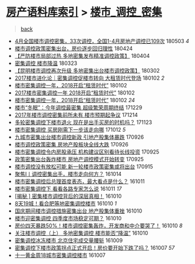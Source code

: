 [房产语料库索引](../../README.md)  > [楼市_调控_密集](楼市_调控_密集.md)
====
> [back](../README.md)

- [4月全国楼市调控密集，33次调控，全国1-4月房地产调控已109次](http://jkwz.applinzi.com/ittc/7098934557376250897.html#4%E6%9C%88%E5%85%A8%E5%9B%BD%E6%A5%BC%E5%B8%82%E8%B0%83%E6%8E%A7%E5%AF%86%E9%9B%86%EF%BC%8C33%E6%AC%A1%E8%B0%83%E6%8E%A7%EF%BC%8C%E5%85%A8%E5%9B%BD1-4%E6%9C%88%E6%88%BF%E5%9C%B0%E4%BA%A7%E8%B0%83%E6%8E%A7%E5%B7%B2109%E6%AC%A1) 180503 *4* 
- [楼市调控政策密集出台，房价逐步回归理性](http://jkwz.applinzi.com/ittc/7095559979174200330.html#%E6%A5%BC%E5%B8%82%E8%B0%83%E6%8E%A7%E6%94%BF%E7%AD%96%E5%AF%86%E9%9B%86%E5%87%BA%E5%8F%B0%EF%BC%8C%E6%88%BF%E4%BB%B7%E9%80%90%E6%AD%A5%E5%9B%9E%E5%BD%92%E7%90%86%E6%80%A7) 180424  
- [【严防楼市局部过热 多地密集发布精准调控政策】](http://jkwz.applinzi.com/ittc/7088012192035374097.html#%E3%80%90%E4%B8%A5%E9%98%B2%E6%A5%BC%E5%B8%82%E5%B1%80%E9%83%A8%E8%BF%87%E7%83%AD+%E5%A4%9A%E5%9C%B0%E5%AF%86%E9%9B%86%E5%8F%91%E5%B8%83%E7%B2%BE%E5%87%86%E8%B0%83%E6%8E%A7%E6%94%BF%E7%AD%96%E3%80%91) 180404  
- [密集调控 楼市降温](http://jkwz.applinzi.com/ittc/7083596219320632326.html#%E5%AF%86%E9%9B%86%E8%B0%83%E6%8E%A7+%E6%A5%BC%E5%B8%82%E9%99%8D%E6%B8%A9) 180323  
- [【昆明楼市调控再次升级 多地密集出台楼市调控政策】](http://jkwz.applinzi.com/ittc/7075766844072133648.html#%E3%80%90%E6%98%86%E6%98%8E%E6%A5%BC%E5%B8%82%E8%B0%83%E6%8E%A7%E5%86%8D%E6%AC%A1%E5%8D%87%E7%BA%A7+%E5%A4%9A%E5%9C%B0%E5%AF%86%E9%9B%86%E5%87%BA%E5%8F%B0%E6%A5%BC%E5%B8%82%E8%B0%83%E6%8E%A7%E6%94%BF%E7%AD%96%E3%80%91) 180302  
- [2017楼市进化论｜密集调控促楼市转向 大租赁时代登场](http://jkwz.applinzi.com/ittc/7054051693786825735.html#2017%E6%A5%BC%E5%B8%82%E8%BF%9B%E5%8C%96%E8%AE%BA%EF%BD%9C%E5%AF%86%E9%9B%86%E8%B0%83%E6%8E%A7%E4%BF%83%E6%A5%BC%E5%B8%82%E8%BD%AC%E5%90%91+%E5%A4%A7%E7%A7%9F%E8%B5%81%E6%97%B6%E4%BB%A3%E7%99%BB%E5%9C%BA) 180102 *2* 
- [楼市密集调控一年，2018开启“租赁时代”](http://jkwz.applinzi.com/ittc/7053923981684376587.html#%E6%A5%BC%E5%B8%82%E5%AF%86%E9%9B%86%E8%B0%83%E6%8E%A7%E4%B8%80%E5%B9%B4%EF%BC%8C2018%E5%BC%80%E5%90%AF%E2%80%9C%E7%A7%9F%E8%B5%81%E6%97%B6%E4%BB%A3%E2%80%9D) 180102  
- [2017楼市密集调控一年 2018开启“租赁时代”](http://jkwz.applinzi.com/ittc/7053906622668080139.html#2017%E6%A5%BC%E5%B8%82%E5%AF%86%E9%9B%86%E8%B0%83%E6%8E%A7%E4%B8%80%E5%B9%B4+2018%E5%BC%80%E5%90%AF%E2%80%9C%E7%A7%9F%E8%B5%81%E6%97%B6%E4%BB%A3%E2%80%9D) 180102  
- [楼市密集调控一年，2018开启“租赁时代”](http://jkwz.applinzi.com/ittc/7053885366136734730.html#%E6%A5%BC%E5%B8%82%E5%AF%86%E9%9B%86%E8%B0%83%E6%8E%A7%E4%B8%80%E5%B9%B4%EF%BC%8C2018%E5%BC%80%E5%90%AF%E2%80%9C%E7%A7%9F%E8%B5%81%E6%97%B6%E4%BB%A3%E2%80%9D) 180102 *24* 
- [楼市“冬眠”：今年调控最密集 超级繁荣周期终结](http://jkwz.applinzi.com/ittc/7052617566655087632.html#%E6%A5%BC%E5%B8%82%E2%80%9C%E5%86%AC%E7%9C%A0%E2%80%9D%EF%BC%9A%E4%BB%8A%E5%B9%B4%E8%B0%83%E6%8E%A7%E6%9C%80%E5%AF%86%E9%9B%86+%E8%B6%85%E7%BA%A7%E7%B9%81%E8%8D%A3%E5%91%A8%E6%9C%9F%E7%BB%88%E7%BB%93) 171229  
- [2017年楼市调控密集前所未有 楼市预期起争议](http://jkwz.applinzi.com/ittc/7046917201834017808.html#2017%E5%B9%B4%E6%A5%BC%E5%B8%82%E8%B0%83%E6%8E%A7%E5%AF%86%E9%9B%86%E5%89%8D%E6%89%80%E6%9C%AA%E6%9C%89+%E6%A5%BC%E5%B8%82%E9%A2%84%E6%9C%9F%E8%B5%B7%E4%BA%89%E8%AE%AE) 171214  
- [多轮密集调控下楼市退火 现在是出手买房的时机吗？](http://jkwz.applinzi.com/ittc/7039049442731230224.html#%E5%A4%9A%E8%BD%AE%E5%AF%86%E9%9B%86%E8%B0%83%E6%8E%A7%E4%B8%8B%E6%A5%BC%E5%B8%82%E9%80%80%E7%81%AB+%E7%8E%B0%E5%9C%A8%E6%98%AF%E5%87%BA%E6%89%8B%E4%B9%B0%E6%88%BF%E7%9A%84%E6%97%B6%E6%9C%BA%E5%90%97%EF%BC%9F) 171123  
- [楼市密集调控 买房刚需下一步该走向哪](http://jkwz.applinzi.com/ittc/7023522186294461456.html#%E6%A5%BC%E5%B8%82%E5%AF%86%E9%9B%86%E8%B0%83%E6%8E%A7+%E4%B9%B0%E6%88%BF%E5%88%9A%E9%9C%80%E4%B8%8B%E4%B8%80%E6%AD%A5%E8%AF%A5%E8%B5%B0%E5%90%91%E5%93%AA) 171012 *5* 
- [九城市密集出台楼市调控新政 引地产股集体暴跌](http://jkwz.applinzi.com/ittc/7017564981195965456.html#%E4%B9%9D%E5%9F%8E%E5%B8%82%E5%AF%86%E9%9B%86%E5%87%BA%E5%8F%B0%E6%A5%BC%E5%B8%82%E8%B0%83%E6%8E%A7%E6%96%B0%E6%94%BF+%E5%BC%95%E5%9C%B0%E4%BA%A7%E8%82%A1%E9%9B%86%E4%BD%93%E6%9A%B4%E8%B7%8C) 170926  
- [楼市调控政策密集 房地产股板块全线大跌](http://jkwz.applinzi.com/ittc/7017518099996345361.html#%E6%A5%BC%E5%B8%82%E8%B0%83%E6%8E%A7%E6%94%BF%E7%AD%96%E5%AF%86%E9%9B%86+%E6%88%BF%E5%9C%B0%E4%BA%A7%E8%82%A1%E6%9D%BF%E5%9D%97%E5%85%A8%E7%BA%BF%E5%A4%A7%E8%B7%8C) 170926  
- [楼市密集调控令内房股承压 机构建议区别看待长线投资](http://jkwz.applinzi.com/ittc/7017274174467474448.html#%E6%A5%BC%E5%B8%82%E5%AF%86%E9%9B%86%E8%B0%83%E6%8E%A7%E4%BB%A4%E5%86%85%E6%88%BF%E8%82%A1%E6%89%BF%E5%8E%8B+%E6%9C%BA%E6%9E%84%E5%BB%BA%E8%AE%AE%E5%8C%BA%E5%88%AB%E7%9C%8B%E5%BE%85%E9%95%BF%E7%BA%BF%E6%8A%95%E8%B5%84) 170925  
- [政策密集出台轰炸楼市 房地产调控模式开始转变](http://jkwz.applinzi.com/ittc/7017172601103975441.html#%E6%94%BF%E7%AD%96%E5%AF%86%E9%9B%86%E5%87%BA%E5%8F%B0%E8%BD%B0%E7%82%B8%E6%A5%BC%E5%B8%82+%E6%88%BF%E5%9C%B0%E4%BA%A7%E8%B0%83%E6%8E%A7%E6%A8%A1%E5%BC%8F%E5%BC%80%E5%A7%8B%E8%BD%AC%E5%8F%98) 170925  
- [楼市调控没有放松可能 新一轮楼市政策密集或将出台](http://jkwz.applinzi.com/ittc/7013487584293159697.html#%E6%A5%BC%E5%B8%82%E8%B0%83%E6%8E%A7%E6%B2%A1%E6%9C%89%E6%94%BE%E6%9D%BE%E5%8F%AF%E8%83%BD+%E6%96%B0%E4%B8%80%E8%BD%AE%E6%A5%BC%E5%B8%82%E6%94%BF%E7%AD%96%E5%AF%86%E9%9B%86%E6%88%96%E5%B0%86%E5%87%BA%E5%8F%B0) 170915  
- [聚焦Ⅰ丨调控密集出手，楼市走向何方？](http://jkwz.applinzi.com/ittc/6888853665242153988.html#%E8%81%9A%E7%84%A6%E2%85%A0%E4%B8%A8%E8%B0%83%E6%8E%A7%E5%AF%86%E9%9B%86%E5%87%BA%E6%89%8B%EF%BC%8C%E6%A5%BC%E5%B8%82%E8%B5%B0%E5%90%91%E4%BD%95%E6%96%B9%EF%BC%9F) 161014  
- [楼市密集调控后总理首度表态，最大看点是什么？](http://jkwz.applinzi.com/ittc/6887863804674704388.html#%E6%A5%BC%E5%B8%82%E5%AF%86%E9%9B%86%E8%B0%83%E6%8E%A7%E5%90%8E%E6%80%BB%E7%90%86%E9%A6%96%E5%BA%A6%E8%A1%A8%E6%80%81%EF%BC%8C%E6%9C%80%E5%A4%A7%E7%9C%8B%E7%82%B9%E6%98%AF%E4%BB%80%E4%B9%88%EF%BC%9F) 161011  
- [楼市密集调控下 看看各路专家怎么说](http://jkwz.applinzi.com/ittc/6887824113338418180.html#%E6%A5%BC%E5%B8%82%E5%AF%86%E9%9B%86%E8%B0%83%E6%8E%A7%E4%B8%8B+%E7%9C%8B%E7%9C%8B%E5%90%84%E8%B7%AF%E4%B8%93%E5%AE%B6%E6%80%8E%E4%B9%88%E8%AF%B4) 161011 *17* 
- [[揭秘 ] 密集楼市调控背后的深层真相！](http://jkwz.applinzi.com/ittc/6887459171124904964.html#%5B%E6%8F%AD%E7%A7%98+%5D+%E5%AF%86%E9%9B%86%E6%A5%BC%E5%B8%82%E8%B0%83%E6%8E%A7%E8%83%8C%E5%90%8E%E7%9A%84%E6%B7%B1%E5%B1%82%E7%9C%9F%E7%9B%B8%EF%BC%81) 161010  
- [8天19城！看合肥等地密集调控楼市](http://jkwz.applinzi.com/ittc/6887462942307517444.html#8%E5%A4%A919%E5%9F%8E%EF%BC%81%E7%9C%8B%E5%90%88%E8%82%A5%E7%AD%89%E5%9C%B0%E5%AF%86%E9%9B%86%E8%B0%83%E6%8E%A7%E6%A5%BC%E5%B8%82) 161010 *1* 
- [国庆期间楼市调控措施密集出台 地产股集体重挫](http://jkwz.applinzi.com/ittc/6887435507268584452.html#%E5%9B%BD%E5%BA%86%E6%9C%9F%E9%97%B4%E6%A5%BC%E5%B8%82%E8%B0%83%E6%8E%A7%E6%8E%AA%E6%96%BD%E5%AF%86%E9%9B%86%E5%87%BA%E5%8F%B0+%E5%9C%B0%E4%BA%A7%E8%82%A1%E9%9B%86%E4%BD%93%E9%87%8D%E6%8C%AB) 161010  
- [楼市迎密集调控 四季度市场稳定可期？](http://jkwz.applinzi.com/ittc/6887410099823313925.html#%E6%A5%BC%E5%B8%82%E8%BF%8E%E5%AF%86%E9%9B%86%E8%B0%83%E6%8E%A7+%E5%9B%9B%E5%AD%A3%E5%BA%A6%E5%B8%82%E5%9C%BA%E7%A8%B3%E5%AE%9A%E5%8F%AF%E6%9C%9F%EF%BC%9F) 161010  
- [房价四天暴跌50%！楼市调控密集轰炸，开发商和中介要哭了！](http://jkwz.applinzi.com/ittc/6887302911486329860.html#%E6%88%BF%E4%BB%B7%E5%9B%9B%E5%A4%A9%E6%9A%B4%E8%B7%8C50%25%EF%BC%81%E6%A5%BC%E5%B8%82%E8%B0%83%E6%8E%A7%E5%AF%86%E9%9B%86%E8%BD%B0%E7%82%B8%EF%BC%8C%E5%BC%80%E5%8F%91%E5%95%86%E5%92%8C%E4%B8%AD%E4%BB%8B%E8%A6%81%E5%93%AD%E4%BA%86%EF%BC%81) 161010 *8* 
- [关注楼市调控（上） 多地密集调控 楼市能否“降温”](http://jkwz.applinzi.com/ittc/6887277251262940165.html#%E5%85%B3%E6%B3%A8%E6%A5%BC%E5%B8%82%E8%B0%83%E6%8E%A7%EF%BC%88%E4%B8%8A%EF%BC%89+%E5%A4%9A%E5%9C%B0%E5%AF%86%E9%9B%86%E8%B0%83%E6%8E%A7+%E6%A5%BC%E5%B8%82%E8%83%BD%E5%90%A6%E2%80%9C%E9%99%8D%E6%B8%A9%E2%80%9D) 161010  
- [密集调控冰冻楼市 北京住宅成交量腰斩](http://jkwz.applinzi.com/ittc/6887127984854533124.html#%E5%AF%86%E9%9B%86%E8%B0%83%E6%8E%A7%E5%86%B0%E5%86%BB%E6%A5%BC%E5%B8%82+%E5%8C%97%E4%BA%AC%E4%BD%8F%E5%AE%85%E6%88%90%E4%BA%A4%E9%87%8F%E8%85%B0%E6%96%A9) 161009  
- [密集调控下楼市政策拐点正式开启！房价要开始下跌了吗？](http://jkwz.applinzi.com/ittc/6886279233562739717.html#%E5%AF%86%E9%9B%86%E8%B0%83%E6%8E%A7%E4%B8%8B%E6%A5%BC%E5%B8%82%E6%94%BF%E7%AD%96%E6%8B%90%E7%82%B9%E6%AD%A3%E5%BC%8F%E5%BC%80%E5%90%AF%EF%BC%81%E6%88%BF%E4%BB%B7%E8%A6%81%E5%BC%80%E5%A7%8B%E4%B8%8B%E8%B7%8C%E4%BA%86%E5%90%97%EF%BC%9F) 161007 *57* 
- [十一黄金周18城市密集调控楼市](http://jkwz.applinzi.com/ittc/6886190053046354949.html#%E5%8D%81%E4%B8%80%E9%BB%84%E9%87%91%E5%91%A818%E5%9F%8E%E5%B8%82%E5%AF%86%E9%9B%86%E8%B0%83%E6%8E%A7%E6%A5%BC%E5%B8%82) 161007  
